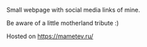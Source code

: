 Small webpage with social media links of mine.

Be aware of a little motherland tribute :)

Hosted on https://mametev.ru/
